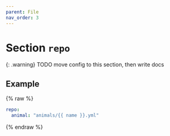 ```yaml
---
parent: File
nav_order: 3
---
```


# Section `repo`

{: .warning}
TODO move config to this section, then write docs

## Example

{% raw %}
```yaml
repo:
  animal: "animals/{{ name }}.yml"
```
{% endraw %}
